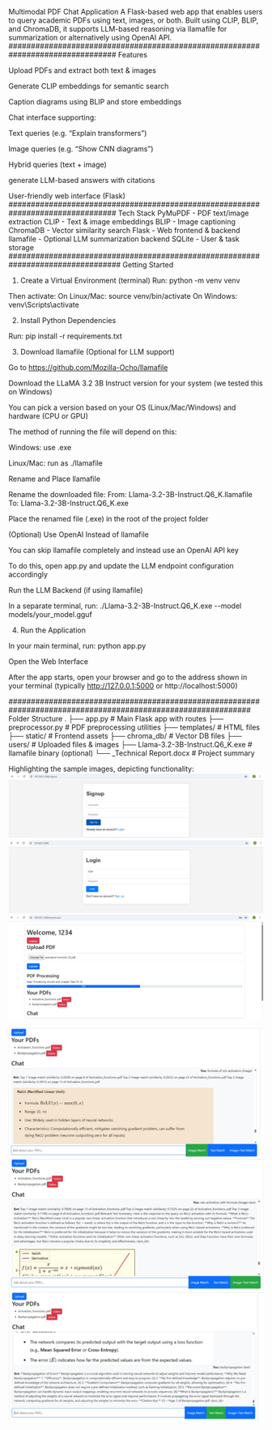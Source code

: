 Multimodal PDF Chat Application
A Flask-based web app that enables users to query academic PDFs using text, images, or both. Built using CLIP, BLIP, and ChromaDB, it supports LLM-based reasoning via llamafile for summarization or alternatively using OpenAI API.
################################################################################
Features

Upload PDFs and extract both text & images

Generate CLIP embeddings for semantic search

Caption diagrams using BLIP and store embeddings

Chat interface supporting:

Text queries (e.g. “Explain transformers”)

Image queries (e.g. “Show CNN diagrams”)

Hybrid queries (text + image)

generate LLM-based answers with citations

User-friendly web interface (Flask)
################################################################################
Tech Stack
PyMuPDF - PDF text/image extraction
CLIP - Text & image embeddings
BLIP - Image captioning
ChromaDB - Vector similarity search
Flask - Web frontend & backend
llamafile - Optional LLM summarization backend
SQLite - User & task storage
#################################################################################
Getting Started


1. Create a Virtual Environment
(terminal) 
Run:
python -m venv venv

Then activate:
On Linux/Mac: source venv/bin/activate
On Windows: venv\Scripts\activate

2. Install Python Dependencies

Run:
pip install -r requirements.txt

3. Download llamafile (Optional for LLM support)

Go to https://github.com/Mozilla-Ocho/llamafile

Download the LLaMA 3.2 3B Instruct version for your system (we tested this on Windows)

You can pick a version based on your OS (Linux/Mac/Windows) and hardware (CPU or GPU)

The method of running the file will depend on this:

Windows: use .exe

Linux/Mac: run as ./llamafile

Rename and Place llamafile

Rename the downloaded file:
From: Llama-3.2-3B-Instruct.Q6_K.llamafile
To: Llama-3.2-3B-Instruct.Q6_K.exe

Place the renamed file (.exe) in the root of the project folder

(Optional) Use OpenAI Instead of llamafile

You can skip llamafile completely and instead use an OpenAI API key

To do this, open app.py and update the LLM endpoint configuration accordingly

Run the LLM Backend (if using llamafile)

In a separate terminal, run:
./Llama-3.2-3B-Instruct.Q6_K.exe --model models/your_model.gguf

4. Run the Application

In your main terminal, run:
python app.py

Open the Web Interface

After the app starts, open your browser and go to the address shown in your terminal
(typically http://127.0.0.1:5000 or http://localhost:5000)

##############################################################################################################
Folder Structure
.
├── app.py # Main Flask app with routes
├── preprocessor.py # PDF preprocessing utilities
├── templates/ # HTML files
├── static/ # Frontend assets
├── chroma_db/ # Vector DB files
├── users/ # Uploaded files & images
├── Llama-3.2-3B-Instruct.Q6_K.exe # llamafile binary (optional)
└── _Technical Report.docx # Project summary

Highlighting the sample images, depicting functionality:
![signing up](<WhatsApp Image 2025-04-09 at 14.33.37_bafd46c9.jpg>)
![Login](<WhatsApp Image 2025-04-09 at 14.33.27_3aba67d0.jpg>)  
![Uploading PDF's of Backpropagation and Activation Functions](<WhatsApp Image 2025-04-09 at 14.34.15_24fe88ae.jpg>)

![ONLY IMAGE: Asking about ReLU Activation Function](<WhatsApp Image 2025-04-09 at 14.30.44_fdd1513a.jpg>)
![IMAGE and TEXT: Asking about ReLU Activation Function](<WhatsApp Image 2025-04-09 at 14.31.34_9332ed91.jpg>)
![TEXT- Asking about Backpropogation](<WhatsApp Image 2025-04-09 at 14.32.32_b041c75a.jpg>)
